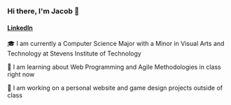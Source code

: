 ### Hi there, I'm Jacob 👋
#### [LinkedIn](https://www.linkedin.com/in/jacobwood176/)
<!--
**jwood7/jwood7** is a ✨ _special_ ✨ repository because its `README.md` (this file) appears on your GitHub profile.

Here are some ideas to get you started:

- 🔭 I’m currently working on ...
- 🌱 I’m currently learning ...
- 👯 I’m looking to collaborate on ...
- 🤔 I’m looking for help with ...
- 💬 Ask me about ...
- 📫 How to reach me: ...
- 😄 Pronouns: ...
- ⚡ Fun fact: ...
-->

🎓 I am currently a Computer Science Major with a Minor in Visual Arts and Technology at Stevens Institute of Technology

🌱 I am learning about Web Programming and Agile Methodologies in class right now

🔭 I am working on a personal website and game design projects outside of class
